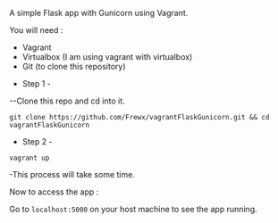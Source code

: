A simple Flask app with Gunicorn using Vagrant.

You will need : 

 * Vagrant
 * Virtualbox (I am using vagrant with virtualbox)
 * Git (to clone this repository)

- Step 1 -

--Clone this repo and cd into it. 

```git clone https://github.com/Frewx/vagrantFlaskGunicorn.git && cd vagrantFlaskGunicorn```


- Step 2 - 

 ```vagrant up```

-This process will take some time.

Now to access the app :

Go to ```localhost:5000``` on your host machine to see the app running.



